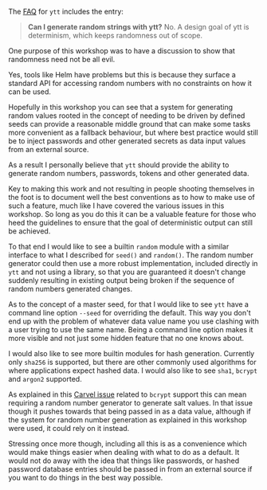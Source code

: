 The [FAQ](https://carvel.dev/ytt/docs/latest/faq/#can-i-generate-random-strings-with-ytt)
for ``ytt`` includes the entry:

> **Can I generate random strings with ytt?**
> No. A design goal of ytt is determinism, which keeps randomness out of scope.

One purpose of this workshop was to have a discussion to show that randomness
need not be all evil.

Yes, tools like Helm have problems but this is because they surface a standard
API for accessing random numbers with no constraints on how it can be used.

Hopefully in this workshop you can see that a system for generating random
values rooted in the concept of needing to be driven by defined seeds can
provide a reasonable middle ground that can make some tasks more convenient as
a fallback behaviour, but where best practice would still be to inject
passwords and other generated secrets as data input values from an external
source.

As a result I personally believe that ``ytt`` should provide the ability to
generate random numbers, passwords, tokens and other generated data.

Key to making this work and not resulting in people shooting themselves in the
foot is to document well the best conventions as to how to make use of such a
feature, much like I have covered the various issues in this workshop. So long
as you do this it can be a valuable feature for those who heed the guidelines
to ensure that the goal of deterministic output can still be achieved.

To that end I would like to see a builtin ``random`` module with a similar
interface to what I described for ``seed()`` and ``random()``. The random
number generator could then use a more robust implementation, included
directly in ``ytt`` and not using a library, so that you are guaranteed it
doesn't change suddenly resulting in existing output being broken if the
sequence of random numbers generated changes.

As to the concept of a master seed, for that I would like to see ``ytt`` have
a command line option ``--seed`` for overriding the default. This way you
don't end up with the problem of whatever data value name you use clashing
with a user trying to use the same name. Being a command line option makes
it more visible and not just some hidden feature that no one knows about.

I would also like to see more builtin modules for hash generation. Currently
only ``sha256`` is supported, but there are other commonly used algorithms for
where applications expect hashed data. I would also like to see ``sha1``,
``bcrypt`` and ``argon2`` supported.

As explained in this [Carvel
issue](https://github.com/vmware-tanzu/carvel-ytt/issues/106) related to
``bcrypt`` support this can mean requiring a random number generator to
generate salt values. In that issue though it pushes towards that being passed
in as a data value, although if the system for random number generation as
explained in this workshop were used, it could rely on it instead.

Stressing once more though, including all this is as a convenience which would
make things easier when dealing with what to do as a default. It would not do
away with the idea that things like passwords, or hashed password database
entries should be passed in from an external source if you want to do things
in the best way possible.
